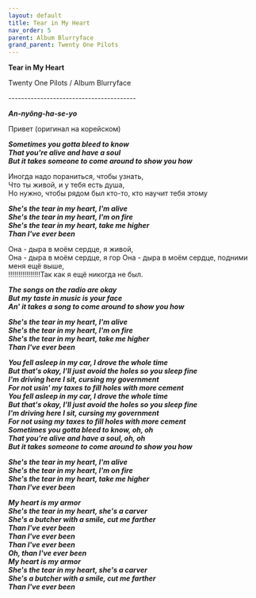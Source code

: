 ```yaml
---  
layout: default  
title: Tear in My Heart  
nav_order: 5  
parent: Album Blurryface  
grand_parent: Twenty One Pilots  
---  
```


**Tear in My Heart**
<p>
Twenty One Pilots / Album Blurryface
</p>  
----------------------------------------

**_An-nyŏng-ha-se-yo_**  

Привет (оригинал на корейском)

**_Sometimes you gotta bleed to know  
That you're alive and have a soul  
But it takes someone to come around to show you how_**  

Иногда надо пораниться, чтобы узнать,  
Что ты живой, и у тебя есть душа,  
Но нужно, чтобы рядом был кто-то, кто научит тебя этому  

**_She's the tear in my heart, I'm alive  
She's the tear in my heart, I'm on fire  
She's the tear in my heart, take me higher  
Than I've ever been_**  

Она - дыра в моём сердце, я живой,  
Она - дыра в моём сердце, я гор
Она - дыра в моём сердце, подними меня ещё выше,  
!!!!!!!!!!!!!!!!Так как я ещё никогда не был.

**_The songs on the radio are okay  
But my taste in music is your face  
An' it takes a song to come around to show you how_**  

**_She's the tear in my heart, I'm alive  
She's the tear in my heart, I'm on fire  
She's the tear in my heart, take me higher  
Than I've ever been_**  

**_You fell asleep in my car, I drove the whole time  
But that's okay, I'll just avoid the holes so you sleep fine  
I'm driving here I sit, cursing my government  
For not usin' my taxes to fill holes with more cement  
You fell asleep in my car, I drove the whole time  
But that's okay, I'll just avoid the holes so you sleep fine  
I'm driving here I sit, cursing my government  
For not using my taxes to fill holes with more cement  
Sometimes you gotta bleed to know, oh, oh  
That you're alive and have a soul, oh, oh  
But it takes someone to come around to show you how_**  

**_She's the tear in my heart, I'm alive  
She's the tear in my heart, I'm on fire  
She's the tear in my heart, take me higher  
Than I've ever been_**  

**_My heart is my armor  
She's the tear in my heart, she's a carver  
She's a butcher with a smile, cut me farther  
Than I've ever been  
Than I've ever been  
Than I've ever been  
Oh, than I've ever been  
My heart is my armor  
She's the tear in my heart, she's a carver  
She's a butcher with a smile, cut me farther  
Than I've ever been_**  
